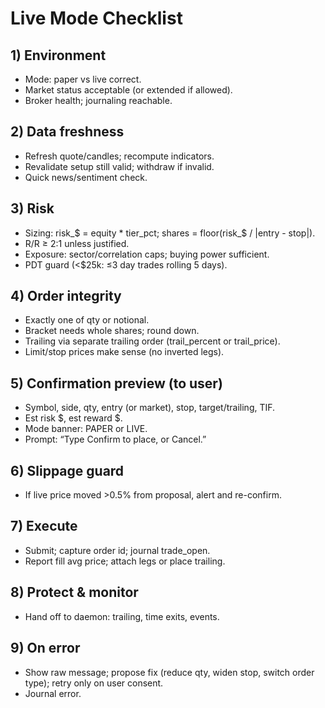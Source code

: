 # Live Mode Checklist

## 1) Environment
- Mode: paper vs live correct.
- Market status acceptable (or extended if allowed).
- Broker health; journaling reachable.

## 2) Data freshness
- Refresh quote/candles; recompute indicators.
- Revalidate setup still valid; withdraw if invalid.
- Quick news/sentiment check.

## 3) Risk
- Sizing: risk_$ = equity * tier_pct; shares = floor(risk_$ / |entry - stop|).
- R/R ≥ 2:1 unless justified.
- Exposure: sector/correlation caps; buying power sufficient.
- PDT guard (<$25k: ≤3 day trades rolling 5 days).

## 4) Order integrity
- Exactly one of qty or notional.
- Bracket needs whole shares; round down.
- Trailing via separate trailing order (trail_percent or trail_price).
- Limit/stop prices make sense (no inverted legs).

## 5) Confirmation preview (to user)
- Symbol, side, qty, entry (or market), stop, target/trailing, TIF.
- Est risk $, est reward $.
- Mode banner: PAPER or LIVE.
- Prompt: “Type Confirm to place, or Cancel.”

## 6) Slippage guard
- If live price moved >0.5% from proposal, alert and re-confirm.

## 7) Execute
- Submit; capture order id; journal trade_open.
- Report fill avg price; attach legs or place trailing.

## 8) Protect & monitor
- Hand off to daemon: trailing, time exits, events.

## 9) On error
- Show raw message; propose fix (reduce qty, widen stop, switch order type); retry only on user consent.
- Journal error.

